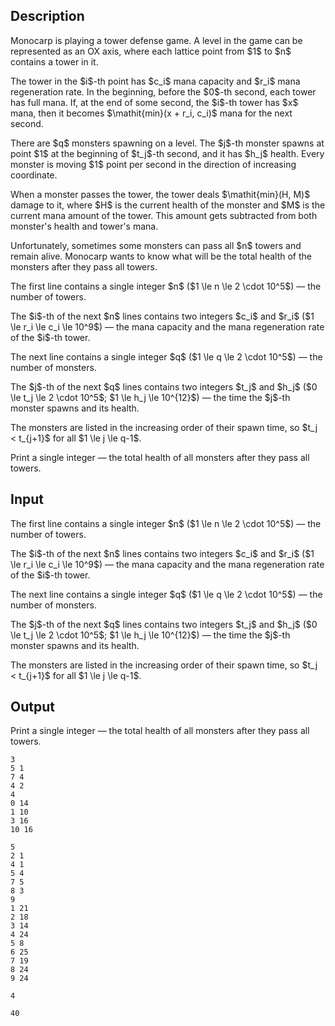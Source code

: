 ## Description

<div><p>Monocarp is playing a tower defense game. A level in the game can be represented as an OX axis, where each lattice point from $1$ to $n$ contains a tower in it.</p><p>The tower in the $i$-th point has $c_i$ mana capacity and $r_i$ mana regeneration rate. In the beginning, before the $0$-th second, each tower has full mana. If, at the end of some second, the $i$-th tower has $x$ mana, then it becomes $\mathit{min}(x + r_i, c_i)$ mana for the next second.</p><p>There are $q$ monsters spawning on a level. The $j$-th monster spawns at point $1$ at the beginning of $t_j$-th second, and it has $h_j$ health. Every monster is moving $1$ point per second in the direction of increasing coordinate.</p><p>When a monster passes the tower, the tower deals $\mathit{min}(H, M)$ damage to it, where $H$ is the current health of the monster and $M$ is the current mana amount of the tower. This amount gets subtracted from both monster's health and tower's mana.</p><p>Unfortunately, sometimes some monsters can pass all $n$ towers and remain alive. Monocarp wants to know what will be the total health of the monsters after they pass all towers.</p></div><div class="input-specification"><p>The first line contains a single integer $n$ ($1 \le n \le 2 \cdot 10^5$)&nbsp;— the number of towers.</p><p>The $i$-th of the next $n$ lines contains two integers $c_i$ and $r_i$ ($1 \le r_i \le c_i \le 10^9$)&nbsp;— the mana capacity and the mana regeneration rate of the $i$-th tower.</p><p>The next line contains a single integer $q$ ($1 \le q \le 2 \cdot 10^5$)&nbsp;— the number of monsters.</p><p>The $j$-th of the next $q$ lines contains two integers $t_j$ and $h_j$ ($0 \le t_j \le 2 \cdot 10^5$; $1 \le h_j \le 10^{12}$)&nbsp;— the time the $j$-th monster spawns and its health.</p><p>The monsters are listed in the increasing order of their spawn time, so $t_j &lt; t_{j+1}$ for all $1 \le j \le q-1$.</p></div><div class="output-specification"><p>Print a single integer&nbsp;— the total health of all monsters after they pass all towers.</p></div>

## Input

<p>The first line contains a single integer $n$ ($1 \le n \le 2 \cdot 10^5$)&nbsp;— the number of towers.</p><p>The $i$-th of the next $n$ lines contains two integers $c_i$ and $r_i$ ($1 \le r_i \le c_i \le 10^9$)&nbsp;— the mana capacity and the mana regeneration rate of the $i$-th tower.</p><p>The next line contains a single integer $q$ ($1 \le q \le 2 \cdot 10^5$)&nbsp;— the number of monsters.</p><p>The $j$-th of the next $q$ lines contains two integers $t_j$ and $h_j$ ($0 \le t_j \le 2 \cdot 10^5$; $1 \le h_j \le 10^{12}$)&nbsp;— the time the $j$-th monster spawns and its health.</p><p>The monsters are listed in the increasing order of their spawn time, so $t_j &lt; t_{j+1}$ for all $1 \le j \le q-1$.</p>

## Output

<p>Print a single integer&nbsp;— the total health of all monsters after they pass all towers.</p>





```input1
3
5 1
7 4
4 2
4
0 14
1 10
3 16
10 16
```




```input2
5
2 1
4 1
5 4
7 5
8 3
9
1 21
2 18
3 14
4 24
5 8
6 25
7 19
8 24
9 24
```




```output1
4
```




```output2
40
```


